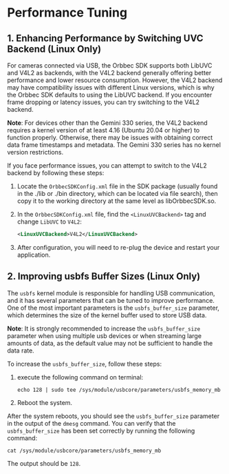 # Performance Tuning

## 1. Enhancing Performance by Switching UVC Backend (Linux Only)

For cameras connected via USB, the Orbbec SDK supports both LibUVC and V4L2 as backends, with the V4L2 backend generally offering better performance and lower resource consumption. However, the V4L2 backend may have compatibility issues with different Linux versions, which is why the Orbbec SDK defaults to using the LibUVC backend. If you encounter frame dropping or latency issues, you can try switching to the V4L2 backend.

**Note**: For devices other than the Gemini 330 series, the V4L2 backend requires a kernel version of at least 4.16 (Ubuntu 20.04 or higher) to function properly. Otherwise, there may be issues with obtaining correct data frame timestamps and metadata. The Gemini 330 series has no kernel version restrictions.

If you face performance issues, you can attempt to switch to the V4L2 backend by following these steps:

1. Locate the `OrbbecSDKConfig.xml` file in the SDK package (usually found in the ./lib or ./bin directory, which can be located via file search), then copy it to the working directory at the same level as libOrbbecSDK.so.

2. In the `OrbbecSDKConfig.xml` file, find the `<LinuxUVCBackend>` tag and change `LibUVC` to `V4L2`:

    ```xml
    <LinuxUVCBackend>V4L2</LinuxUVCBackend>
    ```

3. After configuration, you will need to re-plug the device and restart your application.

## 2. Improving usbfs Buffer Sizes (Linux Only)

The `usbfs` kernel module is responsible for handling USB communication, and it has several parameters that can be tuned to improve performance. One of the most important parameters is the `usbfs_buffer_size` parameter, which determines the size of the kernel buffer used to store USB data.

**Note**: It is strongly recommended to increase the `usbfs_buffer_size` parameter when using multiple usb devices or when streaming large amounts of data, as the default value may not be sufficient to handle the data rate.

To increase the `usbfs_buffer_size`, follow these steps:

1. execute the following command on terminal:

    ``` shell
    echo 128 | sudo tee /sys/module/usbcore/parameters/usbfs_memory_mb
    ```

2. Reboot the system.

After the system reboots, you should see the `usbfs_buffer_size` parameter in the output of the `dmesg` command. You can verify that the `usbfs_buffer_size` has been set correctly by running the following command:

``` shell
cat /sys/module/usbcore/parameters/usbfs_memory_mb
```

The output should be `128`.
